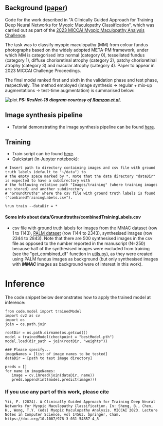 ## Background ([paper](https://link.springer.com/chapter/10.1007/978-3-031-54857-4_8))

Code for the work described in "A Clinically Guided Approach for Training Deep Neural Networks for Myopic Maculopathy Classification", which was carried out as part of the [2023 MICCAI Myopic Maculopathy Analysis Challenge](https://codalab.lisn.upsaclay.fr/competitions/12441). 

The task was to classify myopic maculopathy (MM) from colour fundus photographs based on the widely adopted META-PM framework, under which MM is categorised into normal (category 0), tessellated fundus (category 1), diffuse chorioretinal atrophy (category 2), patchy chorioretinal atrophy (category 3) and macular atrophy (category 4). Paper to appear in 2023 MICCAI Challenge Proceedings. 

The final model ranked first and sixth in the validation phase and test phase, respectively. The method employed (image synthesis -> regular + mix-up augmentations -> test-time augmentation) is summarised below:

![plot](fig/method_pipeline.jpg)
***PS: ResNet-18 diagram courtesy of [Ramzan et al.](https://link.springer.com/article/10.1007/s10916-019-1475-2)***


## Image synthesis pipeline
* Tutorial demonstrating the image synthesis pipeline can be found [here](code/imageSynthesis.ipynb).

## Training
* Train script can be found [here](code/train.py).
* Quickstart (in Jupyter notebook):
```
# Insert path to directory containing images and csv file with ground truth labels (default to "~/data") to
# the empty space marked by *. Note that the data directory "dataDir" is expected to have a subdirectory with
# the following relative path "Images/training" (where training images are stored) and another subdirectory
# "Groundtruths" where the csv file with ground truth labels is found ("combinedTrainingLabels.csv").

%run train --dataDir = *

```
#### Some info about data/Groundtruths/combinedTrainingLabels.csv
* csv file with ground truth labels for images from the MMAC dataset (row 1 to 1143), [PALM dataset](https://ieee-dataport.org/documents/palm-pathologic-myopia-challenge) (row 1144 to 2343), synthesised images (row 2344 to 2843). Note that there are 500 synthesised images in the csv file as opposed to the number reported in the manuscript (N=250) because half of the synthesised images were excluded from training (see the "get_combined_df" function in [utils.py](code/utils.py)), as they were created using PALM fundus images as background (but only synthesised images with ***MMAC*** images as background were of interest in this work). 

# Inference
The code snippet below demonstrates how to apply the trained model at inference:
```
from code.model import trainedModel
import cv2 as cv
import os
join = os.path.join

rootDir = os.path.dirname(os.getcwd()) 
model = trainedModel(checkpoint = "bestModel.pth")
model.load(dir_path = join(rootDir, "weights"))

### Please specify...
imageNames = [list of image names to be tested]
dataDir = [path to test image directory]

preds = []
for name in imageNames:
   image = cv.imread(join(dataDir, name))
   preds.append(int(model.predict(image)))
```

### If you use any part of this work, please cite
```
Yii, F. (2024). A Clinically Guided Approach for Training Deep Neural Networks for Myopic Maculopathy Classification. In: Sheng, B., Chen, H., Wong, T.Y. (eds) Myopic Maculopathy Analysis. MICCAI 2023. Lecture Notes in Computer Science, vol 14563. Springer, Cham. https://doi.org/10.1007/978-3-031-54857-4_8
```



